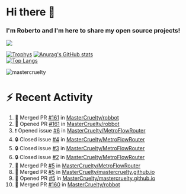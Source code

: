 # Hi there 👋
### I'm Roberto and I'm here to share my open source projects!

<img src="https://komarev.com/ghpvc/?username=mastercruelty&label=Profile views&color=0e75b6"><br>

[![Trophys](https://github-profile-trophy.vercel.app/?username=mastercruelty)](https://github.com/ryo-ma/github-profile-trophy)
[![Anurag's GitHub stats](https://github-readme-stats.vercel.app/api?username=mastercruelty&show_icons=true&theme=tokyonight)](https://github.com/anuraghazra/github-readme-stats)<br>
[![Top Langs](https://github-readme-stats.vercel.app/api/top-langs/?username=mastercruelty&langs_count=10&hide=jupyter%20notebook&exclude_repo=Alarm-project&layout=compact&theme=tokyonight)](https://github.com/anuraghazra/github-readme-stats)
<p><img align="center" src="https://github-readme-streak-stats.herokuapp.com/?user=mastercruelty&" alt="mastercruelty" /></p>

# :zap: Recent Activity
<!--START_SECTION:activity-->
1. 🎉 Merged PR [#161](https://github.com/MasterCruelty/robbot/pull/161) in [MasterCruelty/robbot](https://github.com/MasterCruelty/robbot)
2. 💪 Opened PR [#161](https://github.com/MasterCruelty/robbot/pull/161) in [MasterCruelty/robbot](https://github.com/MasterCruelty/robbot)
3. ❗ Opened issue [#6](https://github.com/MasterCruelty/MetroFlowRouter/issues/6) in [MasterCruelty/MetroFlowRouter](https://github.com/MasterCruelty/MetroFlowRouter)
4. 🔒 Closed issue [#4](https://github.com/MasterCruelty/MetroFlowRouter/issues/4) in [MasterCruelty/MetroFlowRouter](https://github.com/MasterCruelty/MetroFlowRouter)
5. 🔒 Closed issue [#3](https://github.com/MasterCruelty/MetroFlowRouter/issues/3) in [MasterCruelty/MetroFlowRouter](https://github.com/MasterCruelty/MetroFlowRouter)
6. 🔒 Closed issue [#2](https://github.com/MasterCruelty/MetroFlowRouter/issues/2) in [MasterCruelty/MetroFlowRouter](https://github.com/MasterCruelty/MetroFlowRouter)
7. 🎉 Merged PR [#5](https://github.com/MasterCruelty/MetroFlowRouter/pull/5) in [MasterCruelty/MetroFlowRouter](https://github.com/MasterCruelty/MetroFlowRouter)
8. 🎉 Merged PR [#5](https://github.com/MasterCruelty/mastercruelty.github.io/pull/5) in [MasterCruelty/mastercruelty.github.io](https://github.com/MasterCruelty/mastercruelty.github.io)
9. 💪 Opened PR [#5](https://github.com/MasterCruelty/mastercruelty.github.io/pull/5) in [MasterCruelty/mastercruelty.github.io](https://github.com/MasterCruelty/mastercruelty.github.io)
10. 🎉 Merged PR [#160](https://github.com/MasterCruelty/robbot/pull/160) in [MasterCruelty/robbot](https://github.com/MasterCruelty/robbot)
<!--END_SECTION:activity-->
